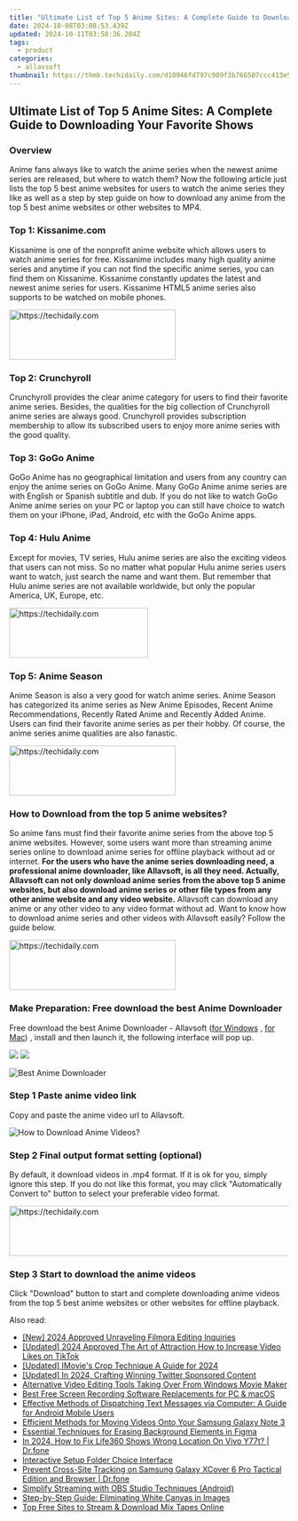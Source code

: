 ```yaml
---
title: "Ultimate List of Top 5 Anime Sites: A Complete Guide to Downloading Your Favorite Shows"
date: 2024-10-08T03:08:53.439Z
updated: 2024-10-11T03:58:36.204Z
tags:
  - product
categories:
  - allavsoft
thumbnail: https://thmb.techidaily.com/d10946fd797c909f3b766507ccc413e54b73231c6b47eda0442887da93806c3f.jpg
---
```


## Ultimate List of Top 5 Anime Sites: A Complete Guide to Downloading Your Favorite Shows

### Overview

Anime fans always like to watch the anime series when the newest anime series are released, but where to watch them? Now the following article just lists the top 5 best anime websites for users to watch the anime series they like as well as a step by step guide on how to download any anime from the top 5 best anime websites or other websites to MP4.

### Top 1: Kissanime.com

Kissanime is one of the nonprofit anime website which allows users to watch anime series for free. Kissanime includes many high quality anime series and anytime if you can not find the specific anime series, you can find them on Kissanime. Kissanime constantly updates the latest and newest anime series for users. Kissanime HTML5 anime series also supports to be watched on mobile phones.

<!-- affiliate ads begin -->
<a href="https://aligracehair.sjv.io/c/5597632/1884017/19272" target="_top" id="1884017">
  <img src="//a.impactradius-go.com/display-ad/19272-1884017" border="0" alt="https://techidaily.com" width="300" height="90"/>
</a>
<img height="0" width="0" src="https://aligracehair.sjv.io/i/5597632/1884017/19272" style="position:absolute;visibility:hidden;" border="0" />
<!-- affiliate ads end -->

### Top 2: Crunchyroll

Crunchyroll provides the clear anime category for users to find their favorite anime series. Besides, the qualities for the big collection of Crunchyroll anime series are always good. Crunchyroll provides subscription membership to allow its subscribed users to enjoy more anime series with the good quality.

### Top 3: GoGo Anime

GoGo Anime has no geographical limitation and users from any country can enjoy the anime series on GoGo Anime. Many GoGo Anime anime series are with English or Spanish subtitle and dub. If you do not like to watch GoGo Anime anime series on your PC or laptop you can still have choice to watch them on your iPhone, iPad, Android, etc with the GoGo Anime apps.

### Top 4: Hulu Anime

Except for movies, TV series, Hulu anime series are also the exciting videos that users can not miss. So no matter what popular Hulu anime series users want to watch, just search the name and want them. But remember that Hulu anime series are not available worldwide, but only the popular America, UK, Europe, etc.

<!-- affiliate ads begin -->
<a href="https://aligracehair.sjv.io/c/5597632/2135354/19272" target="_top" id="2135354">
  <img src="//a.impactradius-go.com/display-ad/19272-2135354" border="0" alt="https://techidaily.com" width="250" height="90"/>
</a>
<img height="0" width="0" src="https://aligracehair.sjv.io/i/5597632/2135354/19272" style="position:absolute;visibility:hidden;" border="0" />
<!-- affiliate ads end -->

### Top 5: Anime Season

Anime Season is also a very good for watch anime series. Anime Season has categorized its anime series as New Anime Episodes, Recent Anime Recommendations, Recently Rated Anime and Recently Added Anime. Users can find their favorite anime series as per their hobby. Of course, the anime series anime qualities are also fanastic.

<!-- affiliate ads begin -->
<a href="https://aligracehair.sjv.io/c/5597632/1925544/19272" target="_top" id="1925544">
  <img src="//a.impactradius-go.com/display-ad/19272-1925544" border="0" alt="https://techidaily.com" width="300" height="90"/>
</a>
<img height="0" width="0" src="https://aligracehair.sjv.io/i/5597632/1925544/19272" style="position:absolute;visibility:hidden;" border="0" />
<!-- affiliate ads end -->

### How to Download from the top 5 anime websites?

So anime fans must find their favorite anime series from the above top 5 anime websites. However, some users want more than streaming anime series online to download anime series for offline playback without ad or internet. **For the users who have the anime series downloading need, a professional anime downloader, like Allavsoft, is all they need. Actually, Allavsoft can not only download anime series from the above top 5 anime websites, but also download anime series or other file types from any other anime website and any video website.** Allavsoft can download any anime or any other video to any video format without ad. Want to know how to download anime series and other videos with Allavsoft easily? Follow the guide below.

<!-- affiliate ads begin -->
<a href="https://aligracehair.sjv.io/c/5597632/1997675/19272" target="_top" id="1997675">
  <img src="//a.impactradius-go.com/display-ad/19272-1997675" border="0" alt="https://techidaily.com" width="300" height="90"/>
</a>
<img height="0" width="0" src="https://aligracehair.sjv.io/i/5597632/1997675/19272" style="position:absolute;visibility:hidden;" border="0" />
<!-- affiliate ads end -->

### Make Preparation: Free download the best Anime Downloader

Free download the best Anime Downloader - Allavsoft ([for Windows](https://tools.techidaily.com/allavsoft/products/) , [for Mac](https://tools.techidaily.com/allavsoft/products/)) , install and then launch it, the following interface will pop up.

[![](https://www.allavsoft.com/how-to/../images/how-to/free-download-win.jpg)](https://tools.techidaily.com/allavsoft/products/) [![](https://www.allavsoft.com/how-to/../images/how-to/free-download-mac.jpg)](https://tools.techidaily.com/allavsoft/products/)

![Best Anime Downloader](https://www.allavsoft.com/how-to/../images/allavsoft/screen-shot-600.jpg)

### Step 1 Paste anime video link

Copy and paste the anime video url to Allavsoft.

![How to Download Anime Videos?](https://www.allavsoft.com/how-to/../images/how-to/download-rtmp-video/download-rtmp-video.jpg)

### Step 2 Final output format setting (optional)

By default, it download videos in .mp4 format. If it is ok for you, simply ignore this step. If you do not like this format, you may click "Automatically Convert to" button to select your preferable video format.

<!-- affiliate ads begin -->
<a href="https://laganoo.pxf.io/c/5597632/1484944/16446" target="_top" id="1484944">
  <img src="//a.impactradius-go.com/display-ad/16446-1484944" border="0" alt="https://techidaily.com" width="728" height="90"/>
</a>
<img height="0" width="0" src="https://laganoo.pxf.io/i/5597632/1484944/16446" style="position:absolute;visibility:hidden;" border="0" />
<!-- affiliate ads end -->

### Step 3 Start to download the anime videos

Click "Download" button to start and complete downloading anime videos from the top 5 best anime websites or other websites for offline playback.

<ins class="adsbygoogle"
     style="display:block"
     data-ad-format="autorelaxed"
     data-ad-client="ca-pub-7571918770474297"
     data-ad-slot="1223367746"></ins>

<ins class="adsbygoogle"
     style="display:block"
     data-ad-client="ca-pub-7571918770474297"
     data-ad-slot="8358498916"
     data-ad-format="auto"
     data-full-width-responsive="true"></ins>

<span class="atpl-alsoreadstyle">Also read:</span>
<div><ul>
<li><a href="https://fox-friendly.techidaily.com/new-2024-approved-unraveling-filmora-editing-inquiries/"><u>[New] 2024 Approved Unraveling Filmora Editing Inquiries</u></a></li>
<li><a href="https://fox-friendly.techidaily.com/updated-2024-approved-the-art-of-attraction-how-to-increase-video-likes-on-tiktok/"><u>[Updated] 2024 Approved The Art of Attraction How to Increase Video Likes on TikTok</u></a></li>
<li><a href="https://fox-friendly.techidaily.com/updated-imovies-crop-technique-a-guide-for-2024/"><u>[Updated] IMovie's Crop Technique A Guide for 2024</u></a></li>
<li><a href="https://twitter-videos.techidaily.com/updated-in-2024-crafting-winning-twitter-sponsored-content/"><u>[Updated] In 2024, Crafting Winning Twitter Sponsored Content</u></a></li>
<li><a href="https://fox-web3.techidaily.com/alternative-video-editing-tools-taking-over-from-windows-movie-maker/"><u>Alternative Video Editing Tools Taking Over From Windows Movie Maker</u></a></li>
<li><a href="https://fox-web3.techidaily.com/best-free-screen-recording-software-replacements-for-pc-and-macos/"><u>Best Free Screen Recording Software Replacements for PC & macOS</u></a></li>
<li><a href="https://fox-web3.techidaily.com/effective-methods-of-dispatching-text-messages-via-computer-a-guide-for-android-mobile-users/"><u>Effective Methods of Dispatching Text Messages via Computer: A Guide for Android Mobile Users</u></a></li>
<li><a href="https://fox-web3.techidaily.com/efficient-methods-for-moving-videos-onto-your-samsung-galaxy-note-3/"><u>Efficient Methods for Moving Videos Onto Your Samsung Galaxy Note 3</u></a></li>
<li><a href="https://extra-information.techidaily.com/essential-techniques-for-erasing-background-elements-in-figma/"><u>Essential Techniques for Erasing Background Elements in Figma</u></a></li>
<li><a href="https://review-topics.techidaily.com/in-2024-how-to-fix-life360-shows-wrong-location-on-vivo-y77t-drfone-by-drfone-virtual-android/"><u>In 2024, How to Fix Life360 Shows Wrong Location On Vivo Y77t? | Dr.fone</u></a></li>
<li><a href="https://fox-web3.techidaily.com/interactive-setup-folder-choice-interface/"><u>Interactive Setup Folder Choice Interface</u></a></li>
<li><a href="https://fake-location.techidaily.com/prevent-cross-site-tracking-on-samsung-galaxy-xcover-6-pro-tactical-edition-and-browser-drfone-by-drfone-virtual-android/"><u>Prevent Cross-Site Tracking on Samsung Galaxy XCover 6 Pro Tactical Edition and Browser | Dr.fone</u></a></li>
<li><a href="https://on-screen-recording.techidaily.com/simplify-streaming-with-obs-studio-techniques-android/"><u>Simplify Streaming with OBS Studio Techniques (Android)</u></a></li>
<li><a href="https://fox-web3.techidaily.com/step-by-step-guide-eliminating-white-canvas-in-images/"><u>Step-by-Step Guide: Eliminating White Canvas in Images</u></a></li>
<li><a href="https://fox-web3.techidaily.com/top-free-sites-to-stream-and-download-mix-tapes-online/"><u>Top Free Sites to Stream & Download Mix Tapes Online</u></a></li>
</ul></div>


